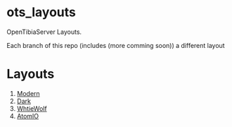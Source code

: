 # ots_layouts
OpenTibiaServer Layouts.

Each branch of this repo (includes (more comming soon)) a different layout


# Layouts
1. [Modern](https://github.com/idontreallywolf/ots_layouts/tree/modern_layout)
2. [Dark](https://github.com/idontreallywolf/ots_layouts/tree/dark_layout)
3. [WhtieWolf](https://github.com/idontreallywolf/ots_layouts/tree/whiteWolf)
3. [AtomIO](https://github.com/idontreallywolf/ots_layouts/tree/atomio_layout)
